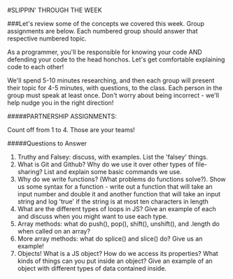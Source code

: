 #SLIPPIN' THROUGH THE WEEK

###Let's review some of the concepts we covered this week.
Group assignments are below. Each numbered group should answer that respective numbered topic.

As a programmer, you'll be responsible for knowing your code AND defending your code to the head honchos. Let's get comfortable explaining code to each other!

We'll spend 5-10 minutes researching, and then each group will present their topic for 4-5 minutes, with questions, to the class. Each person in the group must speak at least once. Don't worry about being incorrect - we'll help nudge you in the right direction!


#####PARTNERSHIP ASSIGNMENTS:

Count off from 1 to 4.  Those are your teams!


#####Questions to Answer
1. Truthy and Falsey: discuss, with examples. List the 'falsey' things.
2. What is Git and Github? Why do we use it over other types of file-sharing? List and explain some basic commands we use.
3. Why do we write functions? (What problems do functions solve?). Show us some syntax for a function - write out a function that will take an input number and double it and another function that will take an input string and log 'true' if the string is at most ten characters in length
4. What are the different types of loops in JS? Give an example of each and discuss when you might want to use each type.
5. Array methods: what do push(), pop(), shift(), unshift(), and .length do when called on an array?
6. More array methods: what do splice() and slice() do? Give us an example!
7. Objects! What is a JS object? How do we access its properties? What kinds of things can you put inside an object? Give an example of an object with different types of data contained inside.
